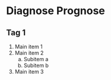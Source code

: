 # Diagnose Prognose

## Tag 1


<ol>
  <li>Main item 1</li>
  <li>Main item 2
    <ol type="a">
      <li>Subitem a</li>
      <li>Subitem b</li>
    </ol>
  </li>
  <li>Main item 3</li>
</ol>

